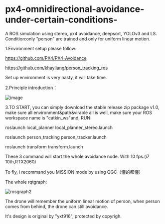 # px4-omnidirectional-avoidance-under-certain-conditions-

A ROS simulation using stereo, px4 avoidance, deepsort, YOLOv3 and LS. Condition:only "person" are trained and only for uniform linear motion.

1.Environment setup please follow:

https://github.com/PX4/PX4-Avoidance

https://github.com/khayliang/person_tracking_ros

Set up environment is very nasty, it will take time.


2.Principle introduction：


![image](https://user-images.githubusercontent.com/68857748/128591008-d3dd80b7-47fa-419b-9026-7fdec664d27a.png)










3.TO START, you can simply download the stable release zip package v1.0, make sure all environment&path&virable all is well, make sure your ROS workspace name is "catkin_ws"and, 
RUN:






roslaunch local_planner local_planner_stereo.launch

roslaunch person_tracking person_tracker.launch

roslaunch transform transform.launch


These 3 command will start the whole avoidance node. With 10 fps.(i7 10th,RTX2060)

To fly, i recommand you MISSION mode by using QGC（懂的都懂）

The whole rqtgraph:


![rosgraph2](https://user-images.githubusercontent.com/68857748/128590767-d5ad1ddc-9984-4fa8-95e1-188ff2cb8ec1.png)


The drone will remember the uniform linear motion of person, when person comes from behind, the drone can still avoidance.


It's design is original by "yxt916", protected by copyrigh.
